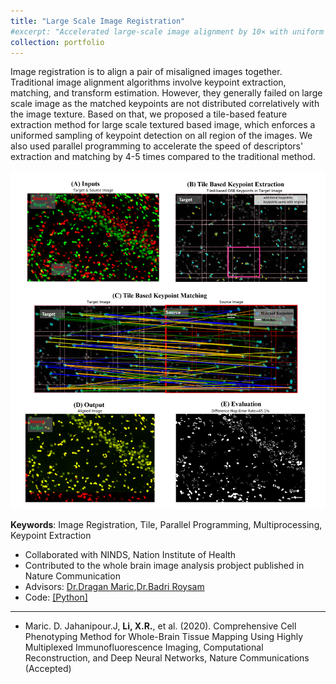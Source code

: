 ```yaml
---
title: "Large Scale Image Registration"
#excerpt: "Accelerated large-scale image alignment by 10× with uniform keypoint control and multiprocessing>"
collection: portfolio
---
```


Image registration is to align a pair of misaligned images together. Traditional image alignment algorithms involve keypoint extraction, matching, and transform estimation. However, they generally failed on large scale image as the matched keypoints are not distributed correlatively with the image texture. Based on that, we proposed a tile-based feature extraction method for large scale textured based image, which enforces a uniformed sampling of keypoint detection on all region of the images. We also used parallel programming to accelerate the speed of descriptors' extraction and matching by 4-5 times compared to the traditional method.


<p align="center"><img src="/figures/registration.png"  width="550" class="inline"/></p>

**Keywords**: Image Registration, Tile, Parallel Programming, Multiprocessing, Keypoint Extraction

- Collaborated with NINDS, Nation Institute of Health
- Contributed to the whole brain image analysis probject published in Nature Communication
- Advisors: [Dr.Dragan Maric](https://neuroscience.nih.gov/ninds/Faculty/Profile/dragan-maric.aspx),[Dr.Badri Roysam](http://www.ee.uh.edu/faculty/roysam) 
- Code: [[Python]](https://github.com/RoysamLab/whole_brain_analysis/blob/master/RECONSTRUCTION/registration.py)

---

* Maric. D. Jahanipour.J,  **Li, X.R.**, et al. (2020). Comprehensive Cell Phenotyping Method for Whole-Brain Tissue Mapping Using Highly Multiplexed Immunofluorescence Imaging, Computational Reconstruction, and Deep Neural Networks, Nature Communications (Accepted)

<!-- << [Back](../) -->
